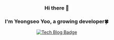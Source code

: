 <div align="center">
 
### Hi there 👋
### I'm Yeongseo Yoo, a growing developer🍀


 [![Tech Blog Badge](http://img.shields.io/badge/-Tech%20blog-black?style=flat-square&logo=github&link=https://zzsza.github.io/)](https://zzsza.github.io/)

</div>

